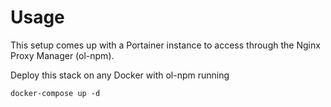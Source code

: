 # Usage

This setup comes up with a Portainer instance to access through the Nginx Proxy Manager (ol-npm).

Deploy this stack on any Docker with ol-npm running

```
docker-compose up -d
```
